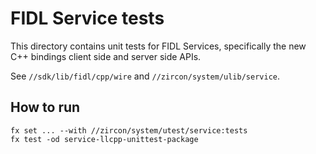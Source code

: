 # FIDL Service tests

This directory contains unit tests for FIDL Services, specifically the new C++
bindings client side and server side APIs.

See `//sdk/lib/fidl/cpp/wire` and `//zircon/system/ulib/service`.

## How to run

```
fx set ... --with //zircon/system/utest/service:tests
fx test -od service-llcpp-unittest-package
```
